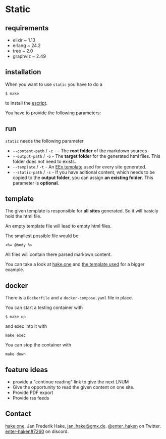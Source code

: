 # Static

## requirements

* elixir ~ 1.13
* erlang ~ 24.2
* tree ~ 2.0
* graphviz ~ 2.49

## installation

When you want to use `static` you have to do a 

```
$ make 
``` 

to install the [escript][1].

You have to provide the following parameters:

## run

`static` needs the following parameter

* `--content-path` / `-c` - - The **root folder** of the markdown sources
* `--output-path` / `-o` - The **target folder** for the generated html files. This folder does not need to exists.
* `--template` / `-t` - An [EEx template][1] used for every site generated.
* `--static-path` / `-s` - If you have aditional content, which needs to be copied to the **output folder**,
you can assign **an existing folder**.
This parameter is **optional**.

## template

The given template is responsible for **all sites** generated.
So it will basicly hold the html file.

An empty template file will lead to empty html files.

The smallest possible file would be:

```
<%= @body %>
```

All files will contain there parsed markown content.

You can take a look at [hake.one][3] and [the template used][4] for a bigger example.

## docker

There is a `Dockerfile` and a `docker-compose.yaml` file in place. 

You can start a testing container with

```
$ make up
```

and exec into it with 

```
make exec
```

You can stop the container with

```
make down
```

## feature ideas

* provide a "continue reading" link to give the next LNUM
* Give the opportunity to read the given content on one site.
* Provide PDF export
* Provide rss feeds

## Contact

[hake.one](https://hake.one). Jan Frederik Hake, <jan_hake@gmx.de>. 
[@enter_haken](https://twitter.com/enter_haken) on Twitter. 
[enter-haken#7260](https://discord.com) on discord.

[1]: https://hexdocs.pm/eex/EEx.html
[2]: https://hexdocs.pm/mix/main/Mix.Tasks.Escript.Build.html
[3]: https://hake.one
[4]: https://github.com/enter-haken/content/blob/main/template/default.eex
